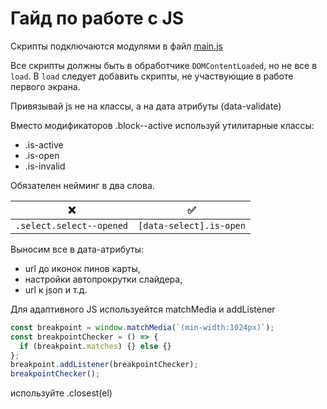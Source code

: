 # Гайд по работе с JS

Скрипты подключаются модулями в файл [main.js](source/js/main.js)

Все скрипты должны быть в обработчике `DOMContentLoaded`, но не все в `load`. В `load` следует добавить скрипты, не участвующие в работе первого экрана.

Привязывай js не на классы, а на дата атрибуты (data-validate)

Вместо модификаторов .block--active используй утилитарные классы:
- .is-active
- .is-open
- .is-invalid

Обязателен нейминг в два слова.

| ❌ | ✅ |
| --- | --- |
| `.select.select--opened` | `[data-select].is-open` |

Выносим все в дата-атрибуты:
- url до иконок пинов карты,
- настройки автопрокрутки слайдера,
- url к json и т.д.

Для адаптивного JS используейтся matchMedia и addListener

```javascript
const breakpoint = window.matchMedia(`(min-width:1024px)`);
const breakpointChecker = () => {
  if (breakpoint.matches) {} else {}
};
breakpoint.addListener(breakpointChecker);
breakpointChecker();
```

используйте .closest(el)

